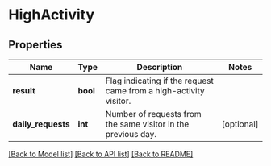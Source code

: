 # HighActivity

## Properties
Name | Type | Description | Notes
------------ | ------------- | ------------- | -------------
**result** | **bool** | Flag indicating if the request came from a high-activity visitor. | 
**daily_requests** | **int** | Number of requests from the same visitor in the previous day. | [optional] 

[[Back to Model list]](../README.md#documentation-for-models) [[Back to API list]](../README.md#documentation-for-api-endpoints) [[Back to README]](../README.md)

